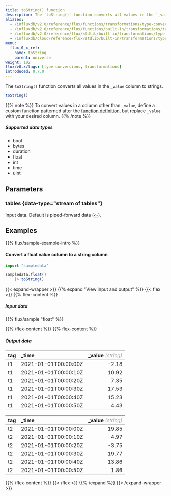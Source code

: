 ```yaml
---
title: toString() function
description: The `toString()` function converts all values in the `_value` column to strings.
aliases:
  - /influxdb/v2.0/reference/flux/functions/transformations/type-conversions/tostring
  - /influxdb/v2.0/reference/flux/functions/built-in/transformations/type-conversions/tostring/
  - /influxdb/v2.0/reference/flux/stdlib/built-in/transformations/type-conversions/tostring/
  - /influxdb/cloud/reference/flux/stdlib/built-in/transformations/type-conversions/tostring/
menu:
  flux_0_x_ref:
    name: toString
    parent: universe
weight: 102
flux/v0.x/tags: [type-conversions, transformations]
introduced: 0.7.0
---
```


The `toString()` function converts all values in the `_value` column to strings.

```js
toString()
```

{{% note %}}
To convert values in a column other than `_value`, define a custom function
patterned after the [function definition](#function-definition),
but replace `_value` with your desired column.
{{% /note %}}

##### Supported data types

- bool
- bytes
- duration
- float
- int
- time
- uint

## Parameters

### tables {data-type="stream of tables"}
Input data.
Default is piped-forward data ([`<-`](/flux/v0.x/spec/expressions/#pipe-expressions)).

## Examples
{{% flux/sample-example-intro %}}

#### Convert a float value column to a string column
```js
import "sampledata"

sampledata.float()
    |> toString()
```

{{< expand-wrapper >}}
{{% expand "View input and output" %}}
{{< flex >}}
{{% flex-content %}}

##### Input data
{{% flux/sample "float" %}}

{{% /flex-content %}}
{{% flex-content %}}

##### Output data
| tag | _time                | _value _<span style="opacity:.5;font-weight:300">(string)</span>_ |
| :-- | :------------------- | ----------------------------------------------------------------: |
| t1  | 2021-01-01T00:00:00Z |                                                             -2.18 |
| t1  | 2021-01-01T00:00:10Z |                                                             10.92 |
| t1  | 2021-01-01T00:00:20Z |                                                              7.35 |
| t1  | 2021-01-01T00:00:30Z |                                                             17.53 |
| t1  | 2021-01-01T00:00:40Z |                                                             15.23 |
| t1  | 2021-01-01T00:00:50Z |                                                              4.43 |

| tag | _time                | _value _<span style="opacity:.5;font-weight:300">(string)</span>_ |
| :-- | :------------------- | ----------------------------------------------------------------: |
| t2  | 2021-01-01T00:00:00Z |                                                             19.85 |
| t2  | 2021-01-01T00:00:10Z |                                                              4.97 |
| t2  | 2021-01-01T00:00:20Z |                                                             -3.75 |
| t2  | 2021-01-01T00:00:30Z |                                                             19.77 |
| t2  | 2021-01-01T00:00:40Z |                                                             13.86 |
| t2  | 2021-01-01T00:00:50Z |                                                              1.86 |
{{% /flex-content %}}
{{< /flex >}}
{{% /expand %}}
{{< /expand-wrapper >}}
